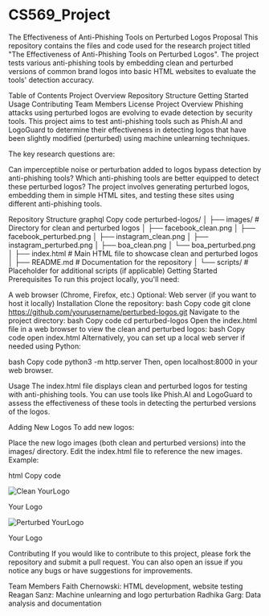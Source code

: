 # CS569_Project
The Effectiveness of Anti-Phishing Tools on Perturbed Logos Proposal
This repository contains the files and code used for the research project titled "The Effectiveness of Anti-Phishing Tools on Perturbed Logos". The project tests various anti-phishing tools by embedding clean and perturbed versions of common brand logos into basic HTML websites to evaluate the tools' detection accuracy.

Table of Contents
Project Overview
Repository Structure
Getting Started
Usage
Contributing
Team Members
License
Project Overview
Phishing attacks using perturbed logos are evolving to evade detection by security tools. This project aims to test anti-phishing tools such as Phish.AI and LogoGuard to determine their effectiveness in detecting logos that have been slightly modified (perturbed) using machine unlearning techniques.

The key research questions are:

Can imperceptible noise or perturbation added to logos bypass detection by anti-phishing tools?
Which anti-phishing tools are better equipped to detect these perturbed logos?
The project involves generating perturbed logos, embedding them in simple HTML sites, and testing these sites using different anti-phishing tools.

Repository Structure
graphql
Copy code
perturbed-logos/
│
├── images/                # Directory for clean and perturbed logos
│   ├── facebook_clean.png
│   ├── facebook_perturbed.png
│   ├── instagram_clean.png
│   ├── instagram_perturbed.png
│   ├── boa_clean.png
│   └── boa_perturbed.png
│
├── index.html             # Main HTML file to showcase clean and perturbed logos
│
├── README.md              # Documentation for the repository
│
└── scripts/               # Placeholder for additional scripts (if applicable)
Getting Started
Prerequisites
To run this project locally, you'll need:

A web browser (Chrome, Firefox, etc.)
Optional: Web server (if you want to host it locally)
Installation
Clone the repository:
bash
Copy code
git clone https://github.com/yourusername/perturbed-logos.git
Navigate to the project directory:
bash
Copy code
cd perturbed-logos
Open the index.html file in a web browser to view the clean and perturbed logos:
bash
Copy code
open index.html
Alternatively, you can set up a local web server if needed using Python:

bash
Copy code
python3 -m http.server
Then, open localhost:8000 in your web browser.

Usage
The index.html file displays clean and perturbed logos for testing with anti-phishing tools. You can use tools like Phish.AI and LogoGuard to assess the effectiveness of these tools in detecting the perturbed versions of the logos.

Adding New Logos
To add new logos:

Place the new logo images (both clean and perturbed versions) into the images/ directory.
Edit the index.html file to reference the new images.
Example:

html
Copy code
<div class="logo">
    <img src="images/yourlogo_clean.png" alt="Clean YourLogo">
    <p>Your Logo</p>
</div>

<div class="logo">
    <img src="images/yourlogo_perturbed.png" alt="Perturbed YourLogo">
    <p>Your Logo</p>
</div>
Contributing
If you would like to contribute to this project, please fork the repository and submit a pull request. You can also open an issue if you notice any bugs or have suggestions for improvements.

Team Members
Faith Chernowski: HTML development, website testing
Reagan Sanz: Machine unlearning and logo perturbation
Radhika Garg: Data analysis and documentation
